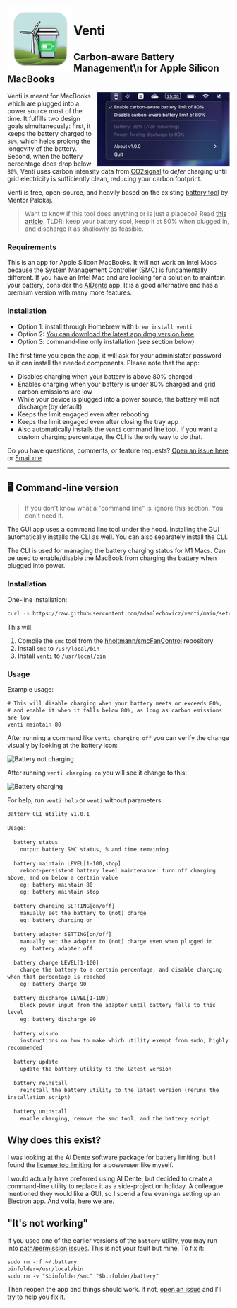 <img width="150px" align="left" src="./app/build/icon.png"/>

# Venti


## Carbon-aware Battery Management\n for Apple Silicon MacBooks

<img width="300px" align="right" src="./screenshots/tray.png"/> Venti is meant for MacBooks which are plugged into a power source most of the time.  It fulfills two design goals simultaneously: first, it keeps the battery charged to `80%`, which helps prolong the longevity of the battery.  Second, when the battery percentage does drop below `80%`, Venti uses carbon intensity data from [CO2signal](https://www.co2signal.com) to *defer* charging until grid electricity is sufficiently clean, reducing your carbon footprint.

Venti is free, open-source, and heavily based on the existing [battery tool](https://github.com/actuallymentor/battery/) by Mentor Palokaj.

> Want to know if this tool does anything or is just a placebo? Read [this article](https://batteryuniversity.com/article/bu-808-how-to-prolong-lithium-based-batteries). TLDR: keep your battery cool, keep it at 80% when plugged in, and discharge it as shallowly as feasible.

### Requirements

This is an app for Apple Silicon MacBooks. It will not work on Intel Macs because the System Management Controller (SMC) is fundamentally different.  If you have an Intel Mac and are looking for a solution to maintain your battery, consider the [AlDente](https://apphousekitchen.com/) app.  It is a good alternative and has a premium version with many more features.

### Installation

- Option 1: install through Homebrew with `brew install venti`
- Option 2: [You can download the latest app dmg version here]( https://github.com/adamlechowicz/venti/releases/ ).
- Option 3: command-line only installation (see section below)

The first time you open the app, it will ask for your administator password so it can install the needed components. Please note that the app:

- Disables charging when your battery is above 80% charged
- Enables charging when your battery is under 80% charged and grid carbon emissions are low
- While your device is plugged into a power source, the battery will not discharge (by default)
- Keeps the limit engaged even after rebooting
- Keeps the limit engaged even after closing the tray app
- Also automatically installs the `venti` command line tool. If you want a custom charging percentage, the CLI is the only way to do that.

Do you have questions, comments, or feature requests? [Open an issue here](https://github.com/adamlechowicz/venti/issues) or [Email me](mailto:alechowicz@umass.edu).

---


## 🖥 Command-line version

> If you don't know what a "command line" is, ignore this section. You don't need it.

The GUI app uses a command line tool under the hood. Installing the GUI automatically installs the CLI as well. You can also separately install the CLI.

The CLI is used for managing the battery charging status for M1 Macs. Can be used to enable/disable the MacBook from charging the battery when plugged into power.

### Installation

One-line installation:

```bash
curl -s https://raw.githubusercontent.com/adamlechowicz/venti/main/setup.sh | bash
```

This will:

1. Compile the `smc` tool from the [hholtmann/smcFanControl]( https://github.com/hholtmann/smcFanControl.git ) repository
2. Install `smc` to `/usr/local/bin`
3. Install `venti` to `/usr/local/bin`

### Usage

Example usage:

```shell
# This will disable charging when your battery meets or exceeds 80%, 
# and enable it when it falls below 80%, as long as carbon emissions are low
venti maintain 80
```

After running a command like `venti charging off` you can verify the change visually by looking at the battery icon:

![Battery not charging](./screenshots/not-charging-screenshot.png)

After running `venti charging on` you will see it change to this:

![Battery charging](./screenshots/charging-screenshot.png)


For help, run `venti help` or `venti` without parameters:

```
Battery CLI utility v1.0.1

Usage:

  battery status
    output battery SMC status, % and time remaining

  battery maintain LEVEL[1-100,stop]
    reboot-persistent battery level maintenance: turn off charging above, and on below a certain value
    eg: battery maintain 80
    eg: battery maintain stop

  battery charging SETTING[on/off]
    manually set the battery to (not) charge
    eg: battery charging on

  battery adapter SETTING[on/off]
    manually set the adapter to (not) charge even when plugged in
    eg: battery adapter off

  battery charge LEVEL[1-100]
    charge the battery to a certain percentage, and disable charging when that percentage is reached
    eg: battery charge 90

  battery discharge LEVEL[1-100]
    block power input from the adapter until battery falls to this level
    eg: battery discharge 90

  battery visudo
    instructions on how to make which utility exempt from sudo, highly recommended

  battery update
    update the battery utility to the latest version

  battery reinstall
    reinstall the battery utility to the latest version (reruns the installation script)

  battery uninstall
    enable charging, remove the smc tool, and the battery script
```

## Why does this exist?

I was looking at the Al Dente software package for battery limiting, but I found the [license too limiting](https://github.com/davidwernhart/AlDente/discussions/558) for a poweruser like myself.

I would actually have preferred using Al Dente, but decided to create a command-line utility to replace it as a side-project on holiday. A colleague mentioned they would like a GUI, so I spend a few evenings setting up an Electron app. And voila, here we are.

## "It's not working"

If you used one of the earlier versions of the `battery` utility, you may run into [path/permission issues](https://github.com/actuallymentor/battery/issues/8). This is not your fault but mine. To fix it:

```
sudo rm -rf ~/.battery
binfolder=/usr/local/bin
sudo rm -v "$binfolder/smc" "$binfolder/battery"
```

Then reopen the app and things should work. If not, [open an issue](https://github.com/actuallymentor/battery/issues/new) and I'll try to help you fix it.
